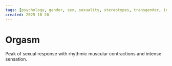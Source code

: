 ```yaml
---
tags: [psychology, gender, sex, sexuality, stereotypes, transgender, intersex, orientation, sexism, masculinity, STEM]
created: 2025-10-20
---
```

# Orgasm

Peak of sexual response with rhythmic muscular contractions and intense sensation.
